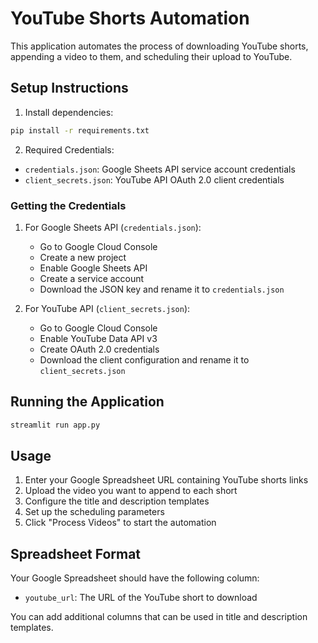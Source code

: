 # YouTube Shorts Automation

This application automates the process of downloading YouTube shorts, appending a video to them, and scheduling their upload to YouTube.

## Setup Instructions

1. Install dependencies:
```bash
pip install -r requirements.txt
```

2. Required Credentials:
- `credentials.json`: Google Sheets API service account credentials
- `client_secrets.json`: YouTube API OAuth 2.0 client credentials

### Getting the Credentials

1. For Google Sheets API (`credentials.json`):
   - Go to Google Cloud Console
   - Create a new project
   - Enable Google Sheets API
   - Create a service account
   - Download the JSON key and rename it to `credentials.json`

2. For YouTube API (`client_secrets.json`):
   - Go to Google Cloud Console
   - Enable YouTube Data API v3
   - Create OAuth 2.0 credentials
   - Download the client configuration and rename it to `client_secrets.json`

## Running the Application

```bash
streamlit run app.py
```

## Usage

1. Enter your Google Spreadsheet URL containing YouTube shorts links
2. Upload the video you want to append to each short
3. Configure the title and description templates
4. Set up the scheduling parameters
5. Click "Process Videos" to start the automation

## Spreadsheet Format

Your Google Spreadsheet should have the following column:
- `youtube_url`: The URL of the YouTube short to download

You can add additional columns that can be used in title and description templates. 